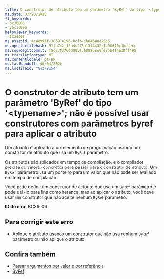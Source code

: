 ```yaml
---
title: O construtor de atributo tem um parâmetro 'ByRef' do tipo '<typename>'; não é possível usar construtores com parâmetros byref para aplicar o atributo
ms.date: 07/20/2015
f1_keywords:
- bc36006
- vbc36006
helpviewer_keywords:
- BC36006
ms.assetid: 4c4e991f-3839-4196-bcfb-eb8464aa55e5
ms.openlocfilehash: 91fa742f12a4c278a13f4432e1b90610c1bccecc
ms.sourcegitcommit: f8c270376ed905f6a8896ce0fe25b4f4b38ff498
ms.translationtype: MT
ms.contentlocale: pt-BR
ms.lasthandoff: 06/04/2020
ms.locfileid: "84379154"
---
```

# <a name="attribute-constructor-has-a-byref-parameter-of-type-typename-cannot-use-constructors-with-byref-parameters-to-apply-the-attribute"></a>O construtor de atributo tem um parâmetro 'ByRef' do tipo '\<typename>'; não é possível usar construtores com parâmetros byref para aplicar o atributo
Um atributo é aplicado a um elemento de programação usando um construtor de atributo que usa um `ByRef` parâmetro.  
  
 Os atributos são aplicados em tempo de compilação, e o compilador precisa de valores concretos para passar para o construtor de atributo. Um `ByRef` parâmetro usa um ponteiro para um valor, que não pode ser avaliado em tempo de compilação.  
  
 Você pode definir um construtor de atributo que usa um `ByRef` parâmetro e pode usá-lo para fins como herança, mas ao aplicar o atributo, você deve usar um construtor que não aceite nenhum `ByRef` parâmetro.  
  
 **ID do erro:** BC36006  
  
## <a name="to-correct-this-error"></a>Para corrigir este erro  
  
- Aplique o atributo usando um construtor que não usa nenhum `ByRef` parâmetro ou não aplique o atributo.  
  
## <a name="see-also"></a>Confira também

- [Passar argumentos por valor e por referência](../programming-guide/language-features/procedures/passing-arguments-by-value-and-by-reference.md)
- [ByRef](../language-reference/modifiers/byref.md)
